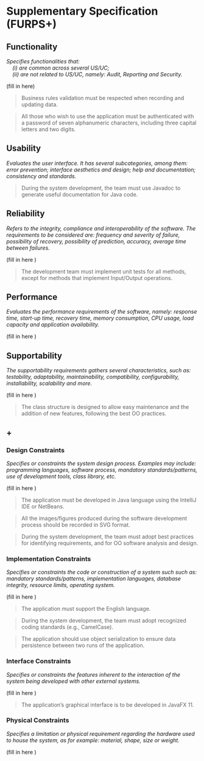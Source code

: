 # Supplementary Specification (FURPS+)

## Functionality

_Specifies functionalities that:  
&nbsp; &nbsp; (i) are common across several US/UC;  
&nbsp; &nbsp; (ii) are not related to US/UC, namely: Audit, Reporting and Security._

(fill in here)

>Business rules validation must be respected when recording and updating data.

>All those who wish to use the application must be authenticated with a password of seven alphanumeric characters, including three capital letters and two digits.

## Usability

_Evaluates the user interface. It has several subcategories,
among them: error prevention; interface aesthetics and design; help and
documentation; consistency and standards._

>During the system development, the team must use Javadoc to generate useful documentation for Java code.



## Reliability

_Refers to the integrity, compliance and interoperability of the software. The requirements to be considered are: frequency and severity of failure, possibility of recovery, possibility of prediction, accuracy, average time between failures._

(fill in here )

>The development team must implement unit tests for all methods, except for methods that implement Input/Output operations.

## Performance

_Evaluates the performance requirements of the software, namely: response time, start-up time, recovery time, memory consumption, CPU usage, load capacity and application availability._

(fill in here )

## Supportability

_The supportability requirements gathers several characteristics, such as:
testability, adaptability, maintainability, compatibility,
configurability, installability, scalability and more._

(fill in here )

>The class structure is designed to allow easy maintenance and the addition of new features, following the best OO practices.

## +

### Design Constraints

_Specifies or constraints the system design process. Examples may include: programming languages, software process, mandatory standards/patterns, use of development tools, class library, etc._

(fill in here )
>The application must be developed in Java language using the IntelliJ IDE or NetBeans.

> All the images/figures produced during the software development process should be recorded in SVG format.

>During the system development, the team must adopt best practices for identifying requirements, and for OO software analysis and design. 

### Implementation Constraints

_Specifies or constraints the code or construction of a system such
such as: mandatory standards/patterns, implementation languages,
database integrity, resource limits, operating system._

(fill in here )

>The application must support the English language.

>During the system development, the team must adopt recognized coding standards (e.g., CamelCase).

>The application should use object serialization to ensure data persistence between two runs of the application. 

### Interface Constraints

_Specifies or constraints the features inherent to the interaction of the
system being developed with other external systems._

(fill in here )

>The application’s graphical interface is to be developed in JavaFX 11.

### Physical Constraints

_Specifies a limitation or physical requirement regarding the hardware used to house the system, as for example: material, shape, size or weight._

(fill in here )